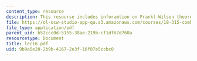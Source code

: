 ```yaml
---
content_type: resource
description: This resourse includes inforamtion on Frankl-Wilson theorem.
file: https://ol-ocw-studio-app-qa.s3.amazonaws.com/courses/18-315-combinatorial-theory-introduction-to-graph-theory-extremal-and-enumerative-combinatorics-spring-2005/9b9a5e202b9b41672e3f16f87e5ccbc0_lec16.pdf
file_type: application/pdf
parent_uid: b52ccc0d-5155-38ae-219b-cf1df67d760a
resourcetype: Document
title: lec16.pdf
uid: 9b9a5e20-2b9b-4167-2e3f-16f87e5ccbc0
---
```

